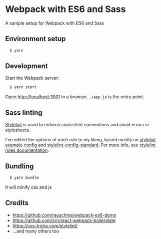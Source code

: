 # Webpack with ES6 and Sass

A sample setup for Webpack with ES6 and Sass

## Environment setup

```sh
  $ yarn
```

## Development

Start the Webpack server:

```sh
  $ yarn start
```

Open [http://localhost:3001](http://localhost:3001) in a browser. `./app.js` is the entry point.

## Sass linting

[Stylelint](http://stylelint.io/) is used to enforce consistent conventions and avoid errors in stylesheets.

I've edited the options of each rule to my liking, based mostly on [stylelint example config](http://stylelint.io/user-guide/example-config/) and [stylelint-config-standard](https://github.com/stylelint/stylelint-config-standard).
For more info, see [stylelint rules documentation](https://github.com/stylelint/stylelint/blob/master/docs/user-guide/rules.md).

## Bundling

```sh
  $ yarn bundle
```

It will minify css and js

## Credits

- https://github.com/rauschma/webpack-es6-demo
- https://github.com/srn/react-webpack-boilerplate
- https://css-tricks.com/stylelint/
- ...and many others too
